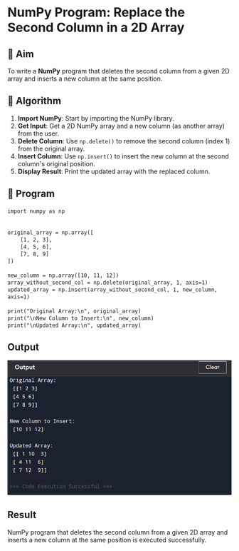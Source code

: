 # NumPy Program: Replace the Second Column in a 2D Array

## 🎯 Aim
To write a **NumPy** program that deletes the second column from a given 2D array and inserts a new column at the same position.

## 🧠 Algorithm
1. **Import NumPy**: Start by importing the NumPy library.
2. **Get Input**: Get a 2D NumPy array and a new column (as another array) from the user.
3. **Delete Column**: Use `np.delete()` to remove the second column (index 1) from the original array.
4. **Insert Column**: Use `np.insert()` to insert the new column at the second column's original position.
5. **Display Result**: Print the updated array with the replaced column.

## 🧾 Program
```
import numpy as np


original_array = np.array([
    [1, 2, 3],
    [4, 5, 6],
    [7, 8, 9]
])

new_column = np.array([10, 11, 12])  
array_without_second_col = np.delete(original_array, 1, axis=1)
updated_array = np.insert(array_without_second_col, 1, new_column, axis=1)

print("Original Array:\n", original_array)
print("\nNew Column to Insert:\n", new_column)
print("\nUpdated Array:\n", updated_array)
```

## Output
![alt text](m5-3.png)


## Result
NumPy program that deletes the second column from a given 2D array and inserts a new column at the same position is executed successfully.